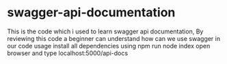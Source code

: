 # swagger-api-documentation

This is the code which i used to learn swagger api documentation, By reviewing this code a beginner can understand how can we use swagger in our code 
usage
install all dependencies using npm
run node index
open browser and type localhost:5000/api-docs
